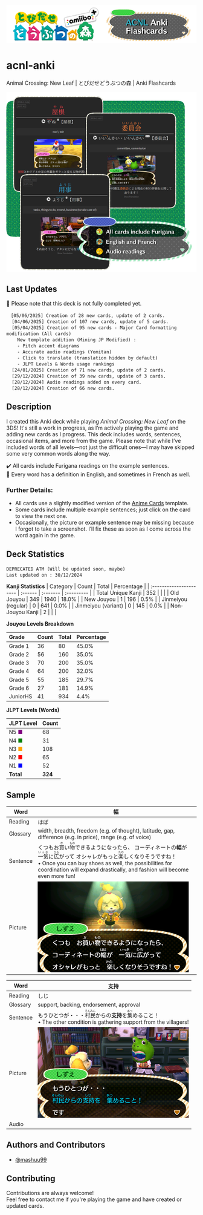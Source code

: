 
[![Logo](https://raw.githubusercontent.com/mashuu99/acnl-anki/refs/heads/main/img/acnl-anki-logo.png)](https://ankiweb.net/shared/info/1735158222)

# acnl-anki
Animal Crossing: New Leaf | とびだせどうぶつの森 | Anki Flashcards

![Description](https://raw.githubusercontent.com/mashuu99/acnl-anki/refs/heads/main/img/acnl-anki-description.png)

## Last Updates
🚧 Please note that this deck is not fully completed yet.
```
　[05/06/2025] Creation of 28 new cards, update of 2 cards.
  [04/06/2025] Creation of 107 new cards, update of 5 cards.
  [05/04/2025] Creation of 95 new cards - Major Card formatting modification (All cards)
    New template addition (Mining JP Modified) :
    - Pitch accent diagrams
    - Accurate audio readings (Yomitan)
    - Click to translate (translation hidden by default)
    - JLPT Levels & Words usage rankings
  [24/01/2025] Creation of 71 new cards, update of 2 cards.
  [29/12/2024] Creation of 39 new cards, update of 3 cards.
  [28/12/2024] Audio readings added on every card.
  [28/12/2024] Creation of 66 new cards.
```

## Description
I created this Anki deck while playing *Animal Crossing: New Leaf* on the 3DS! It's still a work in progress, as I’m actively playing the game and adding new cards as I progress. This deck includes words, sentences, occasional items, and more from the game. Please note that while I’ve included words of all levels—not just the difficult ones—I may have skipped some very common words along the way.

✔️ All cards include Furigana readings on the example sentences.  
💬 Every word has a definition in English, and sometimes in French as well.

### Further Details:
*   All cards use a slightly modified version of the [Anime Cards](https://github.com/friedrich-de/Basic-Mining-Deck/) template.
*   Some cards include multiple example sentences; just click on the card to view the next one.
*   Occasionally, the picture or example sentence may be missing because I forgot to take a screenshot. I’ll fix these as soon as I come across the word again in the game.

## Deck Statistics
```
DEPRECATED ATM (Will be updated soon, maybe)
Last updated on : 30/12/2024
```
**Kanji Statistics**
| Category                | Count   | Total    | Percentage |
| :---------------------- | :------ | :------- | :--------- |
| Total Unique Kanji      | 352     |          |            |
| Old Jouyou              | 349     | 1940     | 18.0%      |
| New Jouyou              | 1       | 196      | 0.5%       |
| Jinmeiyou (regular)     | 0       | 641      | 0.0%       |
| Jinmeiyou (variant)     | 0       | 145      | 0.0%       |
| Non-Jouyou Kanji        | 2       |          |            |



**Jouyou Levels Breakdown**

| Grade      | Count | Total | Percentage |
| :--------- | :---- | :---- | :--------- |
| Grade 1    | 36    | 80    | 45.0%      |
| Grade 2    | 56    | 160   | 35.0%      |
| Grade 3    | 70    | 200   | 35.0%      |
| Grade 4    | 64    | 200   | 32.0%      |
| Grade 5    | 55    | 185   | 29.7%      |
| Grade 6    | 27    | 181   | 14.9%      |
| JuniorHS   | 41    | 934   | 4.4%      |

**JLPT Levels (Words)**

| JLPT Level | Count |
| :--------- | :---- |
| N5 <span style="color:purple;">■</span>  | 68    |
| N4 <span style="color:green;">■</span>   | 31    |
| N3 <span style="color:orange;">■</span>  | 108   |
| N2 <span style="color:red;">■</span>     | 65    |
| N1 <span style="color:blue;">■</span>    | 52   |
| **Total**    | **324** |

## Sample
| Word          | 幅                                                                                                                                                                                                                |
|---------------|------------------------------------------------------------------------------------------------------------------------------------------------------------------------------------------------------------------|
| Reading       | はば                                                                                                                                                                                                               |
| Glossary      | width, breadth, freedom (e.g. of thought), latitude, gap, difference (e.g. in price), range (e.g. of voice)                                                                                                      |
| Sentence      | くつもお<ruby>買<rt>か</rt></ruby>い<ruby>物<rt>もの</rt></ruby>できるようになったら、 コーディネートの<b>幅</b>が<ruby>一気<rt>いっき</rt></ruby>に<ruby>広<rt>ひろ</rt></ruby>がって オシャレがもっと<ruby>楽<rt>たの</rt></ruby>しくなりそうですね！<br>• Once you can buy shoes as well, the possibilities for coordination will expand drastically, and fashion will become even more fun! |
| Picture       | ![prev1](https://raw.githubusercontent.com/mashuu99/acnl-anki/refs/heads/main/img/prev-haba.png)                                                                                   

| Word          | 支持                                                                                                |
|---------------|---------------------------------------------------------------------------------------------------|
| Reading       | しじ                                                                                                |
| Glossary      | support, backing, endorsement, approval                                                           |
| Sentence      | もうひとつが・・・<ruby>村民<rt>そんみん</rt></ruby>からの<b>支持</b>を<ruby>集<rt>あつ</rt></ruby>めること！<br>• The other condition is gathering support from the villagers! |
| Picture       | ![prev1](https://raw.githubusercontent.com/mashuu99/acnl-anki/refs/heads/main/img/prev-shiji.png)                                                                                                        |
| Audio         |                                                                                                   |

## Authors and Contributors

- [@mashuu99](https://www.github.com/mashuu99)


## Contributing
Contributions are always welcome!  
Feel free to contact me if you're playing the game and have created or updated cards.

